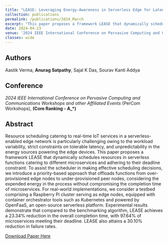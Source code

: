 ```yaml
---
title: "LEASE: Leveraging Energy-Awareness in Serverless Edge for Latency-Sensitive IoT Services"
collection: publications
permalink: /publications/2024_March
excerpt: "This paper proposes a framework LEASE that dynamically schedules resources in serverless functions catering to different microservices and adhering to their deadline constraint. "
date: 2024-04-23
venue: '2024 IEEE International Conference on Pervasive Computing and Communications Workshops and other Affiliated Events (PerCom Workshops)'
classes: wide
---
```

## Authors
Aastik Verma, **Anurag Satpathy**, Sajal K Das, Sourav Kanti Addya

## Conference
*2024 IEEE International Conference on Pervasive Computing and Communications Workshops and other Affiliated Events* (PerCom Workshops), **(Core Ranking - A_*)**

## Abstract
Resource scheduling catering to real-time IoT services in a serverless-enabled edge network is particularly challenging owing to the workload variability, strict constraints on tolerable latency, and unpredictability in the energy sources powering the edge devices. This paper proposes a framework LEASE that dynamically schedules resources in serverless functions catering to different microservices and adhering to their deadline constraint. To assist the scheduler in making effective scheduling decisions, we introduce a priority-based approach that offloads functions from over-provisioned edge nodes to under-provisioned peer nodes, considering the expended energy in the process without compromising the completion time of microservices. For real-world implementations, we consider a testbed comprising a Raspberry Pi cluster serving as edge nodes, equipped with container orchestrator tools such as Kubernetes and powered by OpenFaaS, an open-source serverless platform. Experimental results demonstrate that compared to the benchmarking algorithm, LEASE achieves a 23.34% reduction in the overall completion time, with 97.64% of microservices meeting their deadline. LEASE also attains a 30.10% reduction in failure rates.

[Download Paper Here](https://ieeexplore.ieee.org/abstract/document/10502788)
